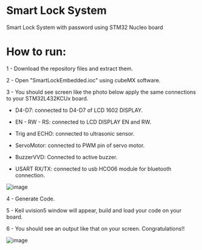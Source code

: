 # Smart Lock System
Smart Lock System with password using STM32 Nucleo board

# How to run:

1 - Download the repository files and extract them.

2 - Open "SmartLockEmbedded.ioc" using cubeMX software.

3 - You should see screen like the photo below apply the same connections to your STM32L432KCUx board.

- D4-D7: connected to D4-D7 of LCD 1602 DISPLAY.

- EN - RW - RS: connected to LCD DISPLAY EN and RW.

- Trig and ECHO: connected to ultrasonic sensor.

- ServoMotor: connected to PWM pin of servo motor.

- BuzzerVVD: Connected to active buzzer.

- USART RX/TX: connected to usb HCO06 module for bluetooth connection.
 
![image](https://user-images.githubusercontent.com/74613419/119780433-1a5e7000-beca-11eb-9660-c6d07422e3d2.png)

4 - Generate Code.

5 - Keil uvision5 window will appear, build and load your code on your board. 

6 - You should see an output like that on your screen. Congratulations!!

![image](https://user-images.githubusercontent.com/74613419/119781559-72e23d00-becb-11eb-9460-cf2db0308e5c.png)
